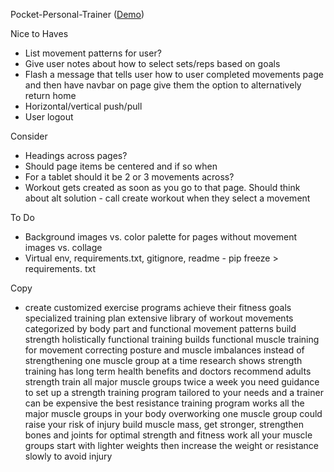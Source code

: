 Pocket-Personal-Trainer ([Demo](https://www.youtube.com/watch?v=suKZ7QD2wX8))

Nice to Haves
- List movement patterns for user?
- Give user notes about how to select sets/reps based on goals
- Flash a message that tells user how to user completed movements page and then have navbar on  page give them the option to alternatively return home 
- Horizontal/vertical push/pull
- User logout

Consider
- Headings across pages?
- Should page items be centered and if so when
- For a tablet should it be 2 or 3 movements across?
- Workout gets created as soon as you go to that page. Should think about alt solution - call create workout when they select a movement


To Do
- Background images vs. color palette for pages without movement images vs. collage
- Virtual env, requirements.txt, gitignore, readme - pip freeze > requirements. txt

Copy
- create customized exercise programs
achieve their fitness goals
specialized training plan
extensive library of workout movements
categorized by body part and functional movement patterns
build strength holistically 
functional training builds functional muscle
training for movement
correcting posture and muscle imbalances
instead of strengthening one muscle group at a time
research shows strength training has long term health benefits and doctors recommend adults strength train all major muscle groups twice a week
you need guidance to set up a strength training program tailored to your needs and a trainer can be expensive 
the best resistance training program works all the major muscle groups in your body
overworking one muscle group could raise your risk of injury
build muscle mass, get stronger, strengthen bones and joints
for optimal strength and fitness work all your muscle groups
start with lighter weights then increase the weight or resistance slowly to avoid injury